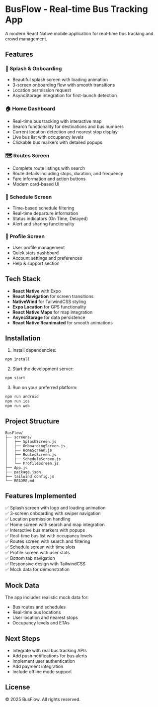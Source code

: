 # BusFlow - Real-time Bus Tracking App

A modern React Native mobile application for real-time bus tracking and crowd management.

## Features

### 🚀 Splash & Onboarding
- Beautiful splash screen with loading animation
- 3-screen onboarding flow with smooth transitions
- Location permission request
- AsyncStorage integration for first-launch detection

### 🏠 Home Dashboard
- Real-time bus tracking with interactive map
- Search functionality for destinations and bus numbers
- Current location detection and nearest stop display
- Live bus list with occupancy levels
- Clickable bus markers with detailed popups

### 🗺️ Routes Screen
- Complete route listings with search
- Route details including stops, duration, and frequency
- Fare information and action buttons
- Modern card-based UI

### 📅 Schedule Screen
- Time-based schedule filtering
- Real-time departure information
- Status indicators (On Time, Delayed)
- Alert and sharing functionality

### 👤 Profile Screen
- User profile management
- Quick stats dashboard
- Account settings and preferences
- Help & support section

## Tech Stack

- **React Native** with Expo
- **React Navigation** for screen transitions
- **NativeWind** for TailwindCSS styling
- **Expo Location** for GPS functionality
- **React Native Maps** for map integration
- **AsyncStorage** for data persistence
- **React Native Reanimated** for smooth animations

## Installation

1. Install dependencies:
```bash
npm install
```

2. Start the development server:
```bash
npm start
```

3. Run on your preferred platform:
```bash
npm run android
npm run ios
npm run web
```

## Project Structure

```
BusFlow/
├── screens/
│   ├── SplashScreen.js
│   ├── OnboardingScreen.js
│   ├── HomeScreen.js
│   ├── RoutesScreen.js
│   ├── ScheduleScreen.js
│   └── ProfileScreen.js
├── App.js
├── package.json
├── tailwind.config.js
└── README.md
```

## Features Implemented

✅ Splash screen with logo and loading animation  
✅ 3-screen onboarding with swiper navigation  
✅ Location permission handling  
✅ Home screen with search and map integration  
✅ Interactive bus markers with popups  
✅ Real-time bus list with occupancy levels  
✅ Routes screen with search and filtering  
✅ Schedule screen with time slots  
✅ Profile screen with user stats  
✅ Bottom tab navigation  
✅ Responsive design with TailwindCSS  
✅ Mock data for demonstration  

## Mock Data

The app includes realistic mock data for:
- Bus routes and schedules
- Real-time bus locations
- User location and nearest stops
- Occupancy levels and ETAs

## Next Steps

- Integrate with real bus tracking APIs
- Add push notifications for bus alerts
- Implement user authentication
- Add payment integration
- Include offline mode support

## License

© 2025 BusFlow. All rights reserved.

